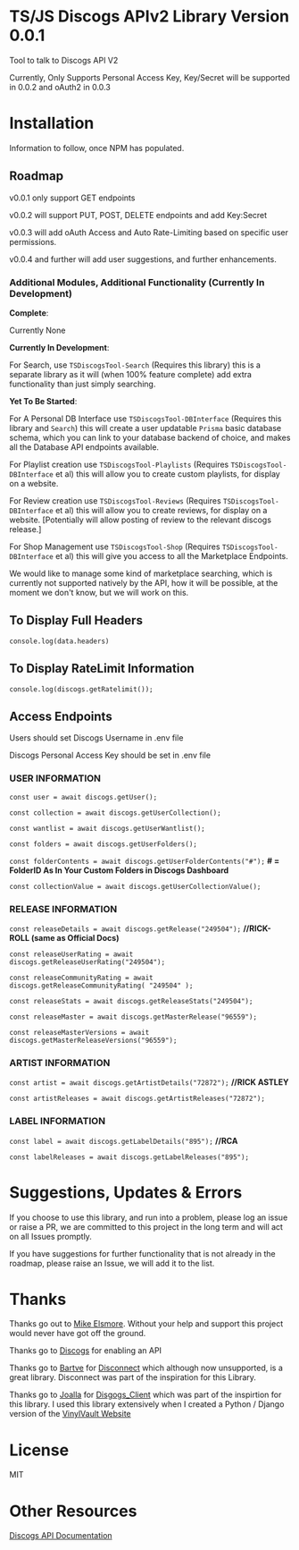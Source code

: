 # TS/JS Discogs APIv2 Library Version 0.0.1

Tool to talk to Discogs API V2

Currently, Only Supports Personal Access Key, Key/Secret will be supported in 0.0.2 and oAuth2 in 0.0.3

# Installation

Information to follow, once NPM has populated.

## Roadmap

v0.0.1 only support GET endpoints

v0.0.2 will support PUT, POST, DELETE endpoints and add Key:Secret

v0.0.3 will add oAuth Access and Auto Rate-Limiting based on specific user permissions.

v0.0.4 and further will add user suggestions, and further enhancements.

### Additional Modules, Additional Functionality (Currently In Development)

**Complete**:

Currently None

**Currently In Development**:

For Search, use `TSDiscogsTool-Search` (Requires this library) this is a separate library as it will (when 100% feature complete) add extra functionality than just simply searching.

**Yet To Be Started**:

For A Personal DB Interface use `TSDiscogsTool-DBInterface` (Requires this library and `Search`) this will create a user updatable `Prisma` basic database schema, which you can link to your database backend of choice, and makes all the Database API endpoints available.

For Playlist creation use `TSDiscogsTool-Playlists` (Requires `TSDiscogsTool-DBInterface` et al) this will allow you to create custom playlists, for display on a website.

For Review creation use `TSDiscogsTool-Reviews` (Requires `TSDiscogsTool-DBInterface` et al) this will allow you to create reviews, for display on a website. [Potentially will allow posting of review to the relevant discogs release.]

For Shop Management use `TSDiscogsTool-Shop` (Requires `TSDiscogsTool-DBInterface` et al) this will give you access to all the Marketplace Endpoints.

We would like to manage some kind of marketplace searching, which is currently not supported natively by the API, how it will be possible, at the moment we don't know, but we will work on this.

## To Display Full Headers

`console.log(data.headers)`

## To Display RateLimit Information

`console.log(discogs.getRatelimit());`

## Access Endpoints

Users should set Discogs Username in .env file

Discogs Personal Access Key should be set in .env file

### USER INFORMATION

`const user = await discogs.getUser();`

`const collection = await discogs.getUserCollection();`

`const wantlist = await discogs.getUserWantlist();`

`const folders = await discogs.getUserFolders();`

`const folderContents = await discogs.getUserFolderContents("#");`  **# = FolderID As In Your Custom Folders in Discogs Dashboard**

`const collectionValue = await discogs.getUserCollectionValue();`

### RELEASE INFORMATION

`const releaseDetails = await discogs.getRelease("249504");` **//RICK-ROLL (same as Official Docs)**

`const releaseUserRating = await discogs.getReleaseUserRating("249504");`

`const releaseCommunityRating = await discogs.getReleaseCommunityRating( "249504" );`

`const releaseStats = await discogs.getReleaseStats("249504");`

`const releaseMaster = await discogs.getMasterRelease("96559");`

`const releaseMasterVersions = await discogs.getMasterReleaseVersions("96559");`

### ARTIST INFORMATION

`const artist = await discogs.getArtistDetails("72872");` **//RICK ASTLEY**

`const artistReleases = await discogs.getArtistReleases("72872");`

### LABEL INFORMATION

`const label = await discogs.getLabelDetails("895");` **//RCA**

`const labelReleases = await discogs.getLabelReleases("895");`

# Suggestions, Updates & Errors

If you choose to use this library, and run into a problem, please log an issue or raise a PR, we are committed to this project in the long term and will act on all Issues promptly.

If you have suggestions for further functionality that is not already in the roadmap, please raise an Issue, we will add it to the list.

# Thanks

Thanks go out to [Mike Elsmore](https://github.com/ukmadLz). Without your help and support this project would never have got off the ground.

Thanks go to [Discogs](https://discogs.com) for enabling an API

Thanks go to [Bartve](https://github.com/bartve) for [Disconnect](https://github.com/bartve/disconnect) which although now unsupported, is a great library.  Disconnect was part of the inspiration for this Library.

Thanks go to [Joalla](https://github.com/joalla) for [Disgogs_Client](https://github.com/joalla/discogs_client) which was part of the inspirtion for this library.  I used this library extensively when I created a Python / Django version of the [VinylVault Website](https://www.thevinylvaultshow.co.uk)

# License 

MIT

# Other Resources

[Discogs API Documentation](http://www.discogs.com/developers/)